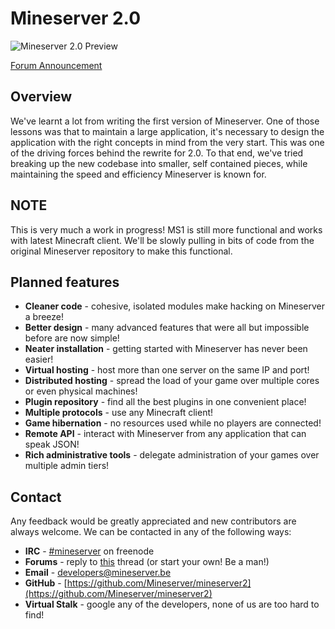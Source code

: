 Mineserver 2.0
==============
 
![Mineserver 2.0 Preview](http://i.imgur.com/1cwmH.png)

[Forum Announcement](https://mineserver.be/forums/index.php?topic=470)

Overview
--------

We've learnt a lot from writing the first version of Mineserver. One of those
lessons was that to maintain a large application, it's necessary to design the
application with the right concepts in mind from the very start. This was one of
the driving forces behind the rewrite for 2.0. To that end, we've tried breaking
up the new codebase into smaller, self contained pieces, while maintaining the
speed and efficiency Mineserver is known for.

NOTE
----

This is very much a work in progress! MS1 is still more functional and works with latest Minecraft client. 
We'll be slowly pulling in bits of code from the original Mineserver repository to make this functional.

Planned features
----------------

* **Cleaner code** - cohesive, isolated modules make hacking on Mineserver a breeze!
* **Better design** - many advanced features that were all but impossible before are now simple!
* **Neater installation** - getting started with Mineserver has never been easier!
* **Virtual hosting** - host more than one server on the same IP and port!
* **Distributed hosting** - spread the load of your game over multiple cores or even physical machines!
* **Plugin repository** - find all the best plugins in one convenient place!
* **Multiple protocols** - use any Minecraft client!
* **Game hibernation** - no resources used while no players are connected!
* **Remote API** - interact with Mineserver from any application that can speak JSON!
* **Rich administrative tools** - delegate administration of your games over multiple admin tiers!

Contact
-------

Any feedback would be greatly appreciated and new contributors are always
welcome. We can be contacted in any of the following ways:

* **IRC** - [#mineserver](irc://irc.freenode.net/mineserver) on freenode
* **Forums** - reply to [this](https://mineserver.be/forums/index.php?topic=470) thread (or start your own! Be a man!)
* **Email** - [developers@mineserver.be](mailto:developers@mineserver.be)
* **GitHub** - [https://github.com/Mineserver/mineserver2](https://github.com/Mineserver/mineserver2)
* **Virtual Stalk** - google any of the developers, none of us are too hard to find!
